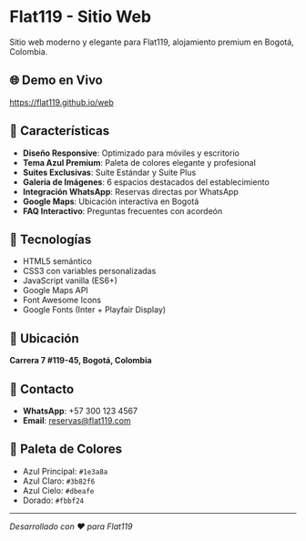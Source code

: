# Flat119 - Sitio Web

Sitio web moderno y elegante para Flat119, alojamiento premium en Bogotá, Colombia.

## 🌐 Demo en Vivo
https://flat119.github.io/web

## 🏨 Características

- **Diseño Responsive**: Optimizado para móviles y escritorio
- **Tema Azul Premium**: Paleta de colores elegante y profesional
- **Suites Exclusivas**: Suite Estándar y Suite Plus
- **Galería de Imágenes**: 6 espacios destacados del establecimiento
- **Integración WhatsApp**: Reservas directas por WhatsApp
- **Google Maps**: Ubicación interactiva en Bogotá
- **FAQ Interactivo**: Preguntas frecuentes con acordeón

## 🚀 Tecnologías

- HTML5 semántico
- CSS3 con variables personalizadas
- JavaScript vanilla (ES6+)
- Google Maps API
- Font Awesome Icons
- Google Fonts (Inter + Playfair Display)

## 📍 Ubicación

**Carrera 7 #119-45, Bogotá, Colombia**

## 📱 Contacto

- **WhatsApp**: +57 300 123 4567
- **Email**: reservas@flat119.com

## 🎨 Paleta de Colores

- Azul Principal: `#1e3a8a`
- Azul Claro: `#3b82f6`
- Azul Cielo: `#dbeafe`
- Dorado: `#fbbf24`

---

*Desarrollado con ❤️ para Flat119*